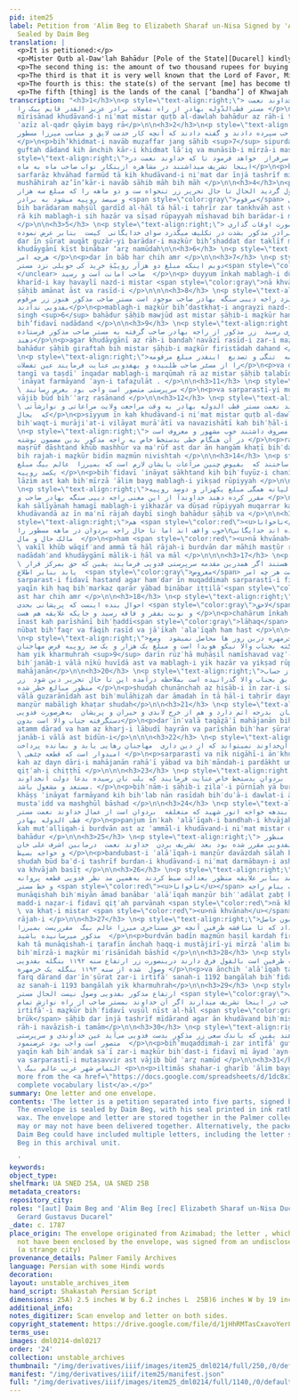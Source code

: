 ```yaml
---
pid: item25
label: Petition from 'Alim Beg to Elizabeth Sharaf un-Nisa Signed by 'Alim Beg + Envelope
  Sealed by Daim Beg
translation: |
  <p>It is petitioned:</p>
  <p>Mister Qutb al-Daw'lah Bahādur [Pole of the State][Ducarel] kindly entrusted dear, respected brother [“Aziz ul-qadir" (literally: the beloved of the heart”)] Qaim Beg. As long as the benevolent lord was here, each month the monthly stipend from working for the Nawab Sahib would be delivered to my brother. The salary from that time up to the time of writing this letter is due, and the amount for the two months, which is 3300 rupees, has not reached the aforesaid brother in this state of affairs. The aforementioned brother is passing his days in intense suffering. There is no one [to help] but the lord according to this petition about this matter. Whatever you think is best.</p>
  <p>The second thing is: the amount of two thousand rupees for buying the haveli is placed in the trust of Mister <span style="color:red"><u>illegible</u></span> and the receipt for that aforementioned amount by English handwriting is with Rajah Devi Singh Bahadur. The aforementioned Mister Sahib never gave the aforementioned money to this servant. It would be the very picture of the lord’s guardianship if the lord through his great generosity could write to obtain the receipt for the above-mentioned amount from the Rajah Bahadur Sahib and have it sent to the aforementioned Mister Sahib and, at this time of difficulty and vexation, if the extent/number of the written amount [on the receipt] were sought from Mister Sahib, and [if it were] entrusted to the servant. And it was necessary that this be brought forward. </p>
  <p>The third is that it is very well known that the Lord of Favor, Mister Pole of the State Bahadur, at the time of [their] return to the homeland, had conferred some care and compassion toward the Rajah of Burdwan; [Ducarel] kindly provided this servant with a letter, in his own handwriting, addressed to the Rajah of Burdwan, expressing the following: in light of of these graces, it is necessary for him [the Rajah of Burdwan] to show this type of regard: to give the amount of 100 rupees per month to Alim Beg,  meaning have the Rajah arrange to be given a whole sum of 1,200 rupees per year. Oh lord, the Rajah Devi Singh and also the <span style="color:red"><u>illegible</u></span> Lawyer are well aware of this matter but until now, the Rajah of Burdwan has not given the specified monthly amount to the servant [me]. The lord [Ducarel] is the master of the servant’s [my] health and wealth, and is his guardian. If he [Ducarel] in these matters, too, acts as a guardian, it is certain that justice will prevail. I have communicated everything for your information. Whatever you think is best. </p>
  <p>The fourth is this: the state(s) of the servant [me] has become that of extreme worry, and his [my] situation has reached poverty and deprivation, and where he [I] has [have] dependents, too. In this way also he is not getting even one penny [kharmuhra]. The situation in Calcutta is clear to the gentleman of high stature, and the sum of one thousand and one hundred rupees is owed to the money lenders. [If] in such a way the details of the account of this money could be passed on to “Janab-i Vala” [that great man] for his consideration. The current state of the debt is outstanding, the above-mentioned amounts have become dangerous, [and] on top of this, the money lenders’ requests [for their money] have increased [to a new, high degree], and in all respects—the essential expenses, distress and worry—the servant is in the hands of “Janab-i Vala.” Without the support and kind regards of that Lord [Ducarel], [this servant] cannot find a way out of [escape from] being indebted to the moneylenders and paying [off] the remainder. It is hoped that a little note be written, addressed to the Sahib of district Purnea or Burdwan, in [Ducarel’s] own handwriting so that bread can reach the lips (we can eat). We are occupied praying for the prosperity of that lord.</p>
  <p>The fifth [thing] is the lands of the canal [‘bandha’] of Khwajah Anwar Shahid  which is a part of  Burdwan. The beneficent lord [Ducarel] agreed to fix the administration <sup>1</sup> for the revenue of these lands by the agents <sup>2</sup> of Mister Pole of the State [Ducarel] to the servant [me] for twelve years. When the respected lord departed, a dispute occurred between Ashraf Ali Khan and Khwajah Basit. According to the aforementioned claims, <sup>3</sup> they seized that aforementioned area through the courts. That is why this servant [I], obtaining a comment and letter from Mister <span style="color:red"><u>illegible</u></span> in the name of the Rajah of Burdwan on this matter, sent it, saying: as long as the dispute between the two sides persists, whatever the right of the rent of Mirza Alim Beg which is set to be given to him is paid to the aforementioned Mirza. Whatever the stated claims of the two sides are, they are different: under these circumstances, the servant [I] received the raised money in the year 1192 Bangla; [but] from the year 1193, the servant has not received one penny [kharmuhra] of the aforementioned amount. Now, Mister ‌Brook is here; if that lord [Ducarel], from his great mercy, could talk to Mister Sahib about the raised amount. [In that case,] it is certain that with little effort the money will come into the hands of this servant [me]. [This] would be the very picture of lordship and guardianship. It was necessary that this be brought forward. Petition [of] Alim Beg, [sent] from a strange city. </p>
transcription: "<h3>1</h3>\n<p style=\"text-align:right;\"> بعرضمیرسآند خداوند نعمت
  مستر قطب‌الدّوله بهادر از راه تفضلات برادر عزیز القدر قایم بیک را </p>\n<p>bih’ʿarz̤
  mīrisānad khudāvand-i niʿmat mistar quṭb al-dawlah bahādur az rāh-i tafaz̤ulāt barādar-i
  ʿazīz al-qadr qāyim bayg rā</p>\n\n<h3>2</h3>\n<p style=\"text-align:right;\">بخدمت
  نواب مظفرجنگ صاحب سپرده دادند و گفته دادند که آنچه کار خدمت لایق و مناسب میرزا مسطور
  </p>\n<p>bih’khidmat-i navāb muẓaffar jang sāhib <sup>7</sup> sipurdah dādand va
  guftah dādand kih ānchih kār-i khidmat lāʾiq va munāsib-i mīrzā-i masṭūr </p>\n\n<h3>3</h3>\n<p
  style=\"text-align:right;\">باشد  بدآن سرفراز  خواهد فرمود تا که خداوند نعمت در
  اینجا تشریف میداشتند در مشاهره ازینکار نواب صاحب ماه به ماه</p>\n<p>bāshad bid’ān
  sarfarāz khvāhad farmūd tā kih khudāvand-i niʿmat dar īnjā tashrīf midāshtand dar
  mushāhirah az’īn’kār-i navāb sāhib māh bih māh </p>\n\n<h3>4</h3>\n<p style=\"text-align:right;\">به
  برادرم محصول گردید الحال تا حال تحریر زر تنخواه ست و دو ماھه را که مبلغ سه ھزار
  و سیصد روپیه میشود به برادر <span style=\"color:gray\">مرقوم</span> وصول</p>\n<p>
  bih barādaram maḥṣūl gardīd al-ḥāl tā ḥāl-i taḥrīr zar tankhvāh ast va dū māhih
  rā kih mablagh-i sih hazār va sīṣad rūpayyah mīshavad bih barādar-i marqūm vuṣūl
  </p>\n\n<h3>5</h3> \n<p style=\"text-align:right;\"> نیست در این صورت اوقات گذاری
  برادر مذکور بشدت در تکلیف میگذرد سوای خدایگانی  کیست  بنابر عرض نموده  </p>\n\nnīst
  dar īn ṣūrat auqāt guzār-yi barādar-i mazkūr bih’shaddat dar taklīf mīguzarad savāyi
  khudāygānī kīst binābar ‘arz̤ namūdah\n\n<h3>6</h3> \n<p style=\"text-align:right;\">درینباب
  هرچه امر </p>\n<p>dar īn bāb har chih amr </p>\n\n<h3>7</h3> \n<p style=\"text-align:right;\">
  دویم اینکه مبلغ دو ھزآر روپیّهَِ خريد کی حویلی نزد مستر<span style=\"color:gray\">ناخوانا</span>
  </unclear> صاحب امانت اَست و رسید  </p>\n<p> duyyum īnkah mablagh-i dū hazār rūpayyah
  kharīd-i kay ḥavaylī nazd-i mistar <span style=\"color:gray\">nā khvānah</span>
  ṣāḥib amānat āst va rasīd-i </p>\n\n\n<h3>8</h3> \n<p style=\"text-align:right;\">مبلغمذکور
  بدستخط انگریزی نزد راجه دیبی سنگه بهادر صاحب موجود است مستر صاحب مذکور هنوز زر مرقوم
  بفدویی ندآدند</p>\n<p>mablagh-i maẕkūr bih’dastkhaṭ-i angrayzi nazd-i rajah daybi
  singh <sup>6</sup> bahādur ṣāḥib mawjūd ast mistar ṣāḥib-i maẕkūr hanūz zar-i marqūm
  bih’fidavī nadādand </p>\n\n<h3>9</h3> \n<p style=\"text-align:right;\">اگر خدایگانی
  از راه بنده‌نوازی رسید  زر مذکور از راجه بهادر صاحب گرفته به مستر صاحب مذکور فرستاده
  دهند</p>\n<p>agar khudāygānī az rāh-i bandah′navāzī rasīd-i zar-i maẕkūr az rajah
  bahādur ṣāḥib giraftah bih mistar ṣāḥib-i maẕkūr firistādah dahand </p>\n\n<h3>10</h3>
  \n<p style=\"text-align:right;\">و درین  عرصه  تنگی و تصدیع  اینقدر مبلغ مرقومه
  را از مسٹر صاحب طلبیده و بهفدویی عنایت فرمایند عین تفضلات</p>\n<p>va dar′īn ʿarṣah-i
  tangī va taṣdīʿ īnqadar mablagh-i marqūmah rā az mistar ṣāḥib ṭalabīdah va bih′fidavī
  ʿināyat farmāyand ʿayn-i tafaz̤ulāt . </p>\n\n<h3>11</h3> \n<p style=\"text-align:right;\">و
  \ سرپرستی متصور است واجب بود بعرض رسانند </p>\n<p>va sarparastī-yi mutaṣavvir ast
  vājib būd bih′ʿarz̤ rasānand </p>\n\n<h3>12</h3> \n<p style=\"text-align:right;\">سیوم
  \ این که خداوند نعمت مستر قطب الدوله بهادر به وقت مراجعت ولایت مراعاتی و نوازشآتی
  که  بحال</p>\n<p>sīyyum īn kah khudāvand-i niʿmat mistar quṭb al-dawlah bahādur
  bih′waqt-i murājiʿat-i vilāyat murāʿātī va navazishātī kah bih′ḥāl-i </p>\n\n<h3>13</h3>
  \n<p style=\"text-align:right;\"> راجه بردوان مصروف داشتند خوب مشهور و معروف است
  در آن ھنگام خطی بدستخط خاص به راجه مذکور بدین مضمون نوشته </p>\n<p>rajah-i burdvān
  maṣrūf dāshtand khūb mashhūr va maʿrūf ast dar ān hangām khaṭī bih′dastkhaṭ-i khāṣ
  bih rajah-i maẕkūr bidīn maz̤mūn nivishtah </p>\n\n<h3>14</h3> \n<p style=\"text-align:right;\">
  بفدویی عنایت  ساختند که  بفیوض چنین مرآعات بایشان لازم است که بمیرزا  عالم بیگ مبلغ
  یکصد روپیه </p>\n<p>bih′fidavī ʿināyat sākhtand kih bih′fuyūz-i chanīn murāʿāt bih′īshān
  lāzim ast kah bih′mīrzā ʿālim bayg mablagh-i yikṣad rūpiyyah </p>\n\n<h3>15</h3>
  \n<p style=\"text-align:right;\">در ماهه که سالیانه ھمگی مبلغ یکهزار و دوصد روپیه
  مقرر کرده دهند خداوندآ از این معنی راجه دیپی سنگه بهادر صاحب و </p>\n<p>dar māhah
  kah sāl‭‭īyānah hamagī mablagh-i yikhazār va dūṣad rūpiyyah muqarrar kardah dahand
  khudāvandā az īn maʿnī rājah daybī singh bahādur ṣāḥib va </p>\n\n<h3>16</h3> \n<p
  style=\"text-align:right;\">هم <span style=\"color:red\"><u>ناخوانا</u></span> وکیل
  خوب واقف اند اما تا حال راجه بردوان در ماهه مسطور را\nبفدویی نداده اند خدایگانی
  مالک حال و مال  </p>\n<p>ham <span style=\"color:red\"><u>nā khvānah</u></span>
  \ vakīl khūb wāqif′and ammā tā ḥāl rājah-i burdvān dar māhih masṭūr rā bih′fidavī
  nadādah′and khudāygānī mālik-i ḥāl va māl </p>\n\n\n<h3>17</h3> \n<p style=\"text-align:right;\">و
  \ سرپرست فدویی هستند اگر همدرین مقدمه سرپرستی فدویی فرمایند یقین که حق بمرکز قرار
  یابد بنابر اطلاع  <span style=\"color:gray\">معروض</span> است هر چه امر</p>\n<p>va
  sarparast-i fidavī hastand agar ham′dar īn muqaddimah sarparastī-i fidavī farmā’īnd
  yaqīn kih ḥaq bih′markaz qarār yābad binābar iṭṭilāʿ<span style=\"color:gray\">maʿrūz̤</span>
  ast har chih amr </p>\n\n<h3>18</h3> \n<p style=\"text-align:right;\">چهارم اینکه
  احوال بنده اینست که پریشانی بحدی <span style=\"color:gray\">لاحق</span> حال  گردید
  و نوبت بفقر و فاقه رسید و جایکه علایقه هم هست </p>\n<p>chahārum īnkah ah̤vāl bandah
  īnast kah parīshānī bih′ḥaddī<span style=\"color:gray\">lāḥaq</span>  gardīd va
  nūbat bih'faqr va fāqih rasīd va jāʿīkah ʿalaʿīqah ham hast </p>\n\n<h3>19</h3>
  \n<p style=\"text-align:right;\">ازینجا هم یک خرمهره درین روز ها محاصل نمیشود  وضع
  کلکته بجناب والا نیکو هویدا است و مبلغ یک هزار و یک صد روپیه قرض مهاجنان</p>\n<p>az′īnjā
  ham yik kharmuhrah <sup>9</sup> darīn rūz′hā muḥāṣil namīshavad vaz̤ʿ-i kulkatah
  bih′janāb-i vālā nīkū huvīdā ast va mablagh-i yik hazār va yikṣad rūpiyyah qarz̤-i
  mahājanān</p>\n\n<h3>20</h3> \n<p style=\"text-align:right;\">شده چنانچه از حساب
  این زر سابق بجناب والا گذرانیده است بملاحظه درآمده این تا حال تحریر دین شود  زر
  منظور مبالغ خطر شده </p>\n<p>shudah chunānchah az ḥisāb-i īn zar-i sābiq bih′janāb-i
  vālā guzarānīdah ast bih′mulāhiẓah dar āmadah īn tā ḥāl-i taḥrīr dayn shavad zar-i
  manẓūr mabāligh khaṭar shudah</p>\n\n<h3>21</h3> \n<p style=\"text-align:right;\">درینولا
  تقاضای مهاجنان  بدرجه اتم دارد و هم از خرج لابدی و حیران و پریشان  به‌هر‌صورت فدویی
  دستگرفته جناب والا است بدون</p>\n<p>dar′īn′valā taqāz̤āʿī mahājanān bih′darajah-i
  atamm dārad va ham az kharj-i lābudī ḥayrān va parīshān bih′har ṣūrat fidavī dastgiraftah-i
  janāb-i vālā ast bidūn-i</p>\n\n\n<h3>22</h3> \n<p style=\"text-align:right;\">سرپرستی
  و نیک نگاهی آن‌خداوند نمیتواند که از دین داری  مهاجنان رهایی یابد و بمانده پرداخت
  \ امیدوار است که قطعه چٹھی </p>\n<p>sarparastī va nīk nigāhī-i ān′khudāvand namītavānad
  kah az dayn dāri-i mahājanān rahāʿī yābad va bih′māndah-i pardākht umīdvār ast kih
  qiṭʿah-i chiṭṭhī </p>\n\n\n<h3>23</h3> \n<p style=\"text-align:right;\">بنام صاحب
  ضلع پورنیه یا بردوان بدستخط خاص عنایت فرمایند که بلب نان رسیده بدعا دولت آنخداوند
  مستعد و مشغول باشد. </p>\n<p>bih′nām-i ṣāḥib-i z̤ilaʿ-i pūrnīah yā burdvān bih'dastkhaṭ-i
  khāṣṣ ʿināyat farmāyand kih bih'lab nān rasīdah bih′duʿā-i dawlat-i ān′khudāvand
  mustaʿidd va mashghūl bāshad </p>\n\n<h3>24</h3> \n<p style=\"text-align:right;\">پنجم
  اینکه علایقه بندهه خواجه انور شهید که متعلقه  بردوان است از عمال خداوند نعمت مستر
  قطب الدوله بهادر </p>\n<p>panjum īn′kah ʿalāʿīqah-i bandhah-i khvājah anvar shahīd
  kah mutʿalliqah-i burdvān ast az ʿammāl-i khudāvand-i niʿmat mistar quṭb al-dawlah
  bahādur </p>\n\n<h3>25</h3> \n<p style=\"text-align:right;\"> بندوبست علایقه  منظور
  دوازده ساله بفدویی مقرر شده بود بعد تشریف بردن  خداوند نعمت  درمابین اشرف علی خان
  و خواجه بسیط </p>\n<p>bandubast-i ʿalāʿīqah-i manẓūr davāzdah sālah bih′fidavī muqarrar
  shudah būd baʿd-i tashrīf burdan-i khudāvand-i niʿmat darmābayn-i ashraf ʿalī khān
  va khvājah basīṭ </p>\n\n<h3>26</h3> \n<p style=\"text-align:right;\">مناقشه بمیان
  آمد بنابر علایقه منظور بعدالت ضبط کردند به‌همین مد نظر فدویی قطعه پروانه<span style=\"color:gray\">ناخوانا</span>
  و خط مستر <span style=\"color:red\"><u>ناخوانا</u></span> صاحب بنام راجه </p>\n\n<p>
  munāqishah bih′miyān āmad banābar ʿalāʿīqah manẓūr bih′ʿadālat z̤abṭ kardand bih′hamīn
  madd-i naẓar-i fidavī qiṭʿah parvānah <span style=\"color:red\">nā khvānah</span>\n
  \ va khaṭ-i mistar <span style=\"color:red\"><u>nā khvānah</u></span> ṣāḥib bih′nām-i
  rājah-i </p>\n\n<h3>27</h3> \n<p style=\"text-align:right;\">بردوان بدین مضمون حاصل
  کرده فرستاده داد که تا مناقشه طرفین آنچه حق مستاجری میرزا عالم بیگ  مقرریست بمیرزا
  مذکور میرسانیده باشید  </p>\n<p>burdvān badīn maz̤mūn ḥaṣil kardah firistādah dād
  kah tā munāqishah-i ṭarafīn ānchah ḥaqq-i mustājirī-yi mīrzā ʿalim bayg muqarrarīst
  bih′mīrzā-i maẕkūr mi′risānīdah bāshīd </p>\n\n<h3>28</h3> \n<p style=\"text-align:right;\">و
  آنچه علایقه طرفین است بالقول فرق دارند درینصورت زر ارتفاع سنه ۱۱۹۲ بنگله بفدویی
  وصول  شده از سنه ۱۱۹۳ بنگله یک خرمهره </p>\n<p>va ānchih ʿalāʿīqah ṭarafīn ast bih′lqawl
  farq dārand dar′īn′ṣūrat zar-i irtifāʿ sanah-i 1192 bangālah bih′fidavī vuṣūl shudah
  az sanah-i 1193 bangālah yik kharmuhrah</p>\n\n<h3>29</h3> \n<p style=\"text-align:right;\">منجمله
  ارتفاع مذکور بفدویی وصول نیست الحال مستر <span style=\"color:gray\">بروک</span>
  صاحب در اینجا تشریف میدارند اگر آن خداوند بمستر صاحب از راه نوازش تمام </p>\n<p>min′jumlah
  irtifāʿ-i maẕkūr bih′fidavī vuṣūl nīst al-ḥāl <span style=\"color:gray\">mistar
  brūk</span> ṣāḥib dar īnjā tashrīf mīdārand agar ān khudāvand bih′mistar ṣāḥib az
  rāh-i navāzish-i tamām</p>\n\n<h3>30</h3> \n<p style=\"text-align:right;\"> بمقدمه
  زر انتفاع گفته دهند یقین که باندک سعی زر مذکور بدست فدویی می‌آید عین خداوندی و سرپرستی
  متصور است واجب بود عرضنمود  </p>\n<p>bih’muqaddimah-i zar intifāʿ guftah dahand
  yaqīn kah bih′andak sa′ī zar-i maẕkūr bih′dast-i fidavī mī āyad ʿayn-i khudāvandī
  va sarparastī-i mutaṣavvir ast vājib būd ʿarz̤ namūd </p>\n\n<h3>31</h3> \n<p style=\"text-align:right;\">
  \ التماس شهر غریب عالم بیگ <p>\n<p>iltimās shahar-i gharīb ʿālim bayg</p>\n\n<p>Learn
  more from the <a href=\"https://docs.google.com/spreadsheets/d/1dc8x3NUDKwOXjB30ybPHwU6J9kUfJRiCxIkFhiGtvxs/edit?usp=sharing\">
  complete vocabulary list</a>.</p>"
summary: One letter and one envelope.
contents: 'The letter is a petition separated into five parts, signed by ''Alim Beg.
  The envelope is sealed by Daim Beg, with his seal printed in ink rather than with
  wax. The envelope and letter are stored together in the Palmer collection, but they
  may or may not have been delivered together. Alternatively, the packet sealed by
  Daim Beg could have included multiple letters, including the letter signed by ''Ali
  Beg in this archival unit.

  '
keywords:
object_type:
shelfmark: UA SNED 25A, UA SNED 25B
metadata_creators:
repository_city:
roles: "[aut] Daim Beg and 'Alim Beg [rec] Elizabeth Sharaf un-Nisa Ducarel and/or
  Gerard Gustavus Ducarel"
_date: c. 1787
place_origin: The envelope originated from Azimabad; the letter , which may or may
  not have been enclosed by the envelope, was signed from an undisclosed location
  (a strange city)
provenance_details: Palmer Family Archives
language: Persian with some Hindi words
decoration:
layout: unstable_archives_item
hand_script: Shakastah Persian Script
dimensions: 25A) 2.5 inches W by 6.2 inches L  25B)6 inches W by 19 inches  L
additional_info:
notes_digitizer: Scan envelop and letter on both sides.
copyright_statement: https://drive.google.com/file/d/1jHhRMTasCxavoYer89Wn8_Xn65nL0sW0/view?usp=sharing
terms_use:
images: dml0214-dml0217
order: '24'
collection: unstable_archives
thumbnail: "/img/derivatives/iiif/images/item25_dml0214/full/250,/0/default.jpg"
manifest: "/img/derivatives/iiif/item25/manifest.json"
full: "/img/derivatives/iiif/images/item25_dml0214/full/1140,/0/default.jpg"
---
```

